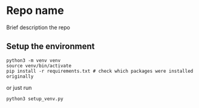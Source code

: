 # Repo name

Brief description the repo

## Setup the environment

```
python3 -m venv venv
source venv/bin/activate
pip install -r requirements.txt # check which packages were installed originally
```

or just run

```
python3 setup_venv.py
```

